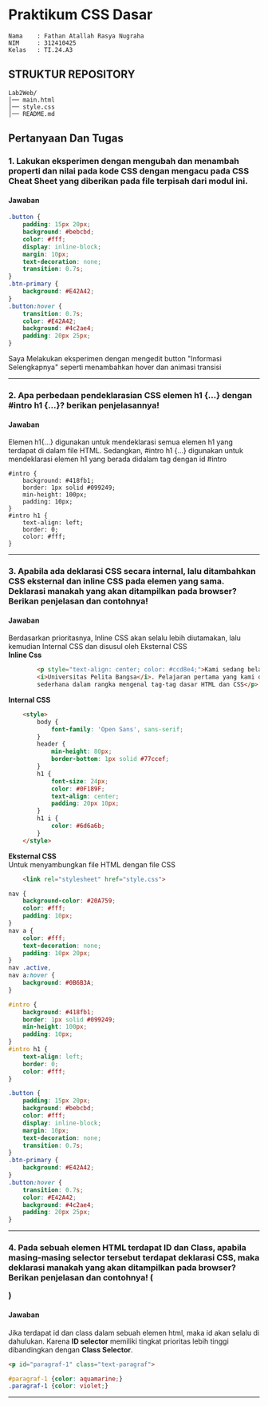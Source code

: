 # Praktikum CSS Dasar

```
Nama    : Fathan Atallah Rasya Nugraha
NIM     : 312410425
Kelas   : TI.24.A3
```

## STRUKTUR REPOSITORY
```
Lab2Web/
│── main.html
│── style.css
│── README.md
```

## Pertanyaan Dan Tugas
### 1. Lakukan eksperimen dengan mengubah dan menambah properti dan nilai pada kode CSS dengan mengacu pada CSS Cheat Sheet yang diberikan pada file terpisah dari modul ini.
#### Jawaban
```css
.button {
    padding: 15px 20px;
    background: #bebcbd;
    color: #fff;
    display: inline-block;
    margin: 10px;
    text-decoration: none;
    transition: 0.7s;
}
.btn-primary {
    background: #E42A42;
}
.button:hover {
    transition: 0.7s;
    color: #E42A42;
    background: #4c2ae4;
    padding: 20px 25px;
}
```
Saya Melakukan eksperimen dengan mengedit button "Informasi Selengkapnya" seperti menambahkan hover dan animasi transisi

---

### 2. Apa perbedaan pendeklarasian CSS elemen h1 {...} dengan #intro h1 {...}? berikan penjelasannya!
#### Jawaban
Elemen h1{...} digunakan untuk mendeklarasi semua elemen h1 yang terdapat di dalam file HTML. Sedangkan, #intro h1 {...}
digunakan untuk mendeklarasi elemen h1 yang berada didalam tag dengan id #intro
```
#intro {
    background: #418fb1;
    border: 1px solid #099249;
    min-height: 100px;
    padding: 10px;
}
#intro h1 {
    text-align: left;
    border: 0;
    color: #fff;
}
```

---

### 3. Apabila ada deklarasi CSS secara internal, lalu ditambahkan CSS eksternal dan inline CSS pada elemen yang sama. Deklarasi manakah yang akan ditampilkan pada browser? Berikan penjelasan dan contohnya!
#### Jawaban
Berdasarkan prioritasnya, Inline CSS akan selalu lebih diutamakan, lalu kemudian Internal CSS dan disusul oleh Eksternal CSS <br>
**Inline Css**
```html
        <p style="text-align: center; color: #ccd8e4;">Kami sedang belajar HTML dan CSS dasar, pada mata kuliah <b>Pemrograman Web</b> di
        <i>Universitas Pelita Bangsa</i>. Pelajaran pertama yang kami dapat adalah membuat tampilan web
        sederhana dalam rangka mengenal tag-tag dasar HTML dan CSS</p>
```
**Internal CSS**
```html
    <style>
        body {
            font-family: 'Open Sans', sans-serif;
        }
        header {
            min-height: 80px;
            border-bottom: 1px solid #77ccef;
        }
        h1 {
            font-size: 24px;
            color: #0F189F;
            text-align: center;
            padding: 20px 10px;
        }
        h1 i {
            color: #6d6a6b;
        }
    </style>
```
**Eksternal CSS** <br>
Untuk menyambungkan file HTML dengan file CSS
```html
    <link rel="stylesheet" href="style.css">
```
```css
nav {
    background-color: #20A759;
    color: #fff;
    padding: 10px;
}
nav a {
    color: #fff;
    text-decoration: none;
    padding: 10px 20px;
}
nav .active,
nav a:hover {
    background: #0B6B3A;
}

#intro {
    background: #418fb1;
    border: 1px solid #099249;
    min-height: 100px;
    padding: 10px;
}
#intro h1 {
    text-align: left;
    border: 0;
    color: #fff;
}

.button {
    padding: 15px 20px;
    background: #bebcbd;
    color: #fff;
    display: inline-block;
    margin: 10px;
    text-decoration: none;
    transition: 0.7s;
}
.btn-primary {
    background: #E42A42;
}
.button:hover {
    transition: 0.7s;
    color: #E42A42;
    background: #4c2ae4;
    padding: 20px 25px;
}
```

---

### 4. Pada sebuah elemen HTML terdapat ID dan Class, apabila masing-masing selector tersebut terdapat deklarasi CSS, maka deklarasi manakah yang akan ditampilkan pada browser? Berikan penjelasan dan contohnya! (<p id="paragraf-1" class="text-paragraf">)
#### Jawaban
Jika terdapat id dan class dalam sebuah elemen html, maka id akan selalu di dahulukan. Karena **ID selector** memiliki tingkat prioritas lebih tinggi dibandingkan
dengan **Class Selector**.
```html
<p id="paragraf-1" class="text-paragraf">
```
```css
#paragraf-1 {color: aquamarine;}
.paragraf-1 {color: violet;}
```

---
